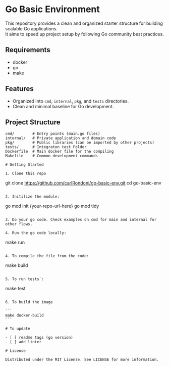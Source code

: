 # Go Basic Environment

This repository provides a clean and organized starter structure for building scalable Go applications.  
It aims to speed up project setup by following Go community best practices.

## Requirements

- docker
- go
- make

## Features

- Organized into `cmd`, `internal`, `pkg`, and `tests` directories.
- Clean and minimal baseline for Go development.

## Project Structure

```text
cmd/        # Entry points (main.go files)
internal/   # Private application and domain code
pkg/        # Public libraries (can be imported by other projects)
tests/      # Integraton test Folder
Dockerfile  # Main docker file for the compiling
Makefile    # Common development commands

# Getting Started

1. Clone this repo

```
git clone https://github.com/carlRondoni/go-basic-env.git
cd go-basic-env
```

2. Initilize the module:

```
go mod init {your-repo-url-here}
go mod tidy
```

3. Do your go code. Check examples on cmd for main and internal for other flows.

4. Run the go code locally:

```
make run
```

4. To compile the file from the code:

```
make build
```

5. To run tests`:

```
make test
````

6. To build the image

```
make docker-build
```

# To update

- [ ] readme tags (go version)
- [ ] add linter
 
# License

Distributed under the MIT License. See LICENSE for more information.
